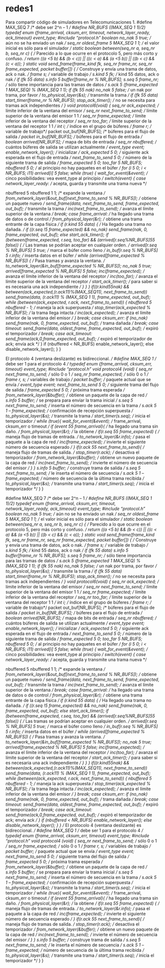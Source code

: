 # redes1
Para compartir código de simuladores en Telecomunicaciones 1.
#define MAX_SEQ 7 /* debe ser 2^n – 1 */
#define NR_BUFS ((MAX_SEQ 1 1)/2)
typedef enum {frame_arrival, cksum_err, timeout, network_layer_ready, ack_timeout} event_type;
#include “protocol.h”
boolean no_nak 5 true; /* aún no se ha enviado un nak */
seq_nr oldest_frame 5 MAX_SEQ 1 1; /* el valor inicial es sólo para el simulador */
static boolean between(seq_nr a, seq_nr b, seq_nr c)
{
/* Parecido a lo que ocurre en el protocolo 5, pero más corto y confuso. */
return ((a <5 b) && (b < c)) || ((c < a) && (a <5 b)) || ((b < c) && (c < a));
}
static void send_frame(frame_kind fk, seq_nr frame_nr, seq_nr frame_expected, packet buffer[])
{
/* Construye y envía una trama de datos, ack o nak. */
frame s; /* variable de trabajo */
s.kind 5 fk; /* kind 55 datos, ack o nak */
if (fk 55 data) s.info 5 buffer[frame_nr % NR_BUFS];
s.seq 5 frame_nr; /* sólo tiene importancia para las tramas de datos */
s.ack 5 (frame_expected 1 MAX_SEQ) % (MAX_SEQ 1 1);
if (fk 55 nak) no_nak 5 false; /* un nak por trama, por favor */
to_physical_layer(&s); /* transmite la trama */
if (fk 55 data) start_timer(frame_nr % NR_BUFS);
stop_ack_timer(); /* no se necesita para tramas ack independientes */
}
void protocol6(void)
{
seq_nr ack_expected; /* límite inferior de la ventana del emisor */
seq_nr next_frame_to_send; /* límite superior de la ventana del emisor 1 1 */
seq_nr frame_expected; /* límite inferior de la ventana del receptor */
seq_nr too_far; /* límite superior de la ventana del receptor 1 1 */
int i; /* índice en el grupo de búferes */
frame r; /* variable de trabajo*/
packet out_buf[NR_BUFS]; /* búferes para el flujo de salida */
packet in_buf[NR_BUFS]; /* búferes para el flujo de entrada */
boolean arrived[NR_BUFS]; /* mapa de bits de entrada */
seq_nr nbuffered; /* cuántos búferes de salida se utilizan actualmente */
event_type event;
enable_network_layer(); /* inicializar */
ack_expected 5 0; /* siguiente ack esperada en el flujo de entrada */
next_frame_to_send 5 0; /* número de la siguiente trama de salida */
frame_expected 5 0;
too_far 5 NR_BUFS;
nbuffered 5 0; /* al principio no hay paquetes en el búfer */
for (i 5 0; i < NR_BUFS; i11) arrived[i] 5 false;
while (true) {
wait_for_event(&event); /* cinco posibilidades: vea event_type al principio */
switch(event) {
 case network_layer_ready: /* acepta, guarda y transmite una trama nueva */ 
 
 nbuffered 5 nbuffered 1 1; /* expande la ventana */
 from_network_layer(&out_buf[next_frame_to_send % NR_BUFS]); /* obtiene un paquete nuevo */
 send_frame(data, next_frame_to_send, frame_expected, out_buf); /* transmite la trama */
 inc(next_frame_to_send); /* avanza el límite superior de la ventana */
 break;
 case frame_arrival: /* ha llegado una trama de datos o de control */
 from_physical_layer(&r); /* obtiene una trama entrante de la capa física */
 if (r.kind 55 data) {
 /* Ha llegado una trama no dañada. */
 if ((r.seq !5 frame_expected) && no_nak)
 send_frame(nak, 0, frame_expected, out_buf); else start_ack_timer();
 if (between(frame_expected, r.seq, too_far) && (arrived[r.seq%NR_BUFS]55 false)) {
 /* Las tramas se podrían aceptar en cualquier orden. */
 arrived[r.seq % NR_BUFS] 5 true; /* marca el búfer como lleno */
 in_buf[r.seq % NR_BUFS] 5 r.info; /* inserta datos en el búfer */
 while (arrived[frame_expected % NR_BUFS]) {
 /* Pasa tramas y avanza la ventana. */
 to_network_layer(&in_buf[frame_expected % NR_BUFS]);
 no_nak 5 true;
 arrived[frame_expected % NR_BUFS] 5 false;
 inc(frame_expected); /* avanza el límite inferior de la ventana del receptor */
 inc(too_far); /* avanza el límite superior de la ventana del receptor */
 start_ack_timer(); /* para saber si es necesaria una ack independiente */
 }
 }
 }
 if((r.kind55nak) && between(ack_expected,(r.ack11)%(MAX_SEQ11), next_frame_to_send))
 send_frame(data, (r.ack11) % (MAX_SEQ 1 1), frame_expected, out_buf);
 while (between(ack_expected, r.ack, next_frame_to_send)) {
 nbuffered 5 nbuffered - 1; /* maneja la ack superpuesta */
 stop_timer(ack_expected % NR_BUFS); /* la trama llega intacta */
 inc(ack_expected); /* avanza el límite inferior de la ventana del emisor */
 }
 break;
 case cksum_err:
 if (no_nak) send_frame(nak, 0, frame_expected, out_buf); /* trama dañada */
 break;
 case timeout:
 send_frame(data, oldest_frame, frame_expected, out_buf); /* expiró el temporizador */
 break;
 case ack_timeout:
 send_frame(ack,0,frame_expected, out_buf); /* expiró el temporizador de ack; envía ack */
}
if (nbuffered < NR_BUFS) enable_network_layer(); else disable_network_layer();
}
}






El protocolo 4 (ventana deslizante) es bidireccional. */
#define MAX_SEQ 1 /* debe ser 1 para el protocolo 4 */
typedef enum {frame_arrival, cksum_err, timeout} event_type;
#include “protocol.h”
void protocol4 (void)
{
seq_nr next_frame_to_send; /* sólo 0 o 1 */
seq_nr frame_expected; /* sólo 0 o 1 */
frame r, s; /* variables de trabajo */
packet buffer; /* paquete actual que se envía */
event_type event;
next_frame_to_send 5 0; /* siguiente trama del flujo de salida */
frame_expected 5 0; /* próxima trama esperada */
from_network_layer(&buffer); /* obtiene un paquete de la capa de red */
s.info 5 buffer; /* se prepara para enviar la trama inicial */
s.seq 5 next_frame_to_send; /* inserta el número de secuencia en la trama */
s.ack 5 1 – frame_expected; /* confirmación de recepción superpuesta */
to_physical_layer(&s); /* transmite la trama */
start_timer(s.seq); /* inicia el temporizador */
while (true){
 wait_for_event(&event); /* frame_arrival, cksum_err o timeout */
 if (event 55 frame_arrival){ /* ha llegado una trama sin daño. */
 from_physical_layer(&r); /* la obtiene */
 if(r.seq 55 frame_expected) { /* maneja flujo de tramas de entrada. */
 to_network_layer(&r.info); /* pasa el paquete a la capa de red */
 inc(frame_expected); /* invierte el siguiente número de secuencia esperado */
 }
 if(r.ack 55 next_frame_to_send){ /* maneja flujo de tramas de salida. */
 stop_timer(r.ack); /* desactiva el temporizador */
 from_network_layer(&buffer); /* obtiene un nuevo paquete de la capa de red */
 inc(next_frame_to_send); /* invierte el número de secuencia del emisor */
 }
 }
 s.info 5 buffer; /* construye trama de salida */
 s.seq 5 next_frame_to_send; /* le inserta el número de secuencia */
 s.ack 5 1 – frame_expected; /* número de secuencia de la última trama recibida */
 to_physical_layer(&s); /* transmite una trama */
 start_timer(s.seq); /* inicia el temporizador */
}
}

#define MAX_SEQ 7 /* debe ser 2^n – 1 */
#define NR_BUFS ((MAX_SEQ 1 1)/2)
typedef enum {frame_arrival, cksum_err, timeout, network_layer_ready, ack_timeout} event_type;
#include “protocol.h”
boolean no_nak 5 true; /* aún no se ha enviado un nak */
seq_nr oldest_frame 5 MAX_SEQ 1 1; /* el valor inicial es sólo para el simulador */
static boolean between(seq_nr a, seq_nr b, seq_nr c)
{
/* Parecido a lo que ocurre en el protocolo 5, pero más corto y confuso. */
return ((a <5 b) && (b < c)) || ((c < a) && (a <5 b)) || ((b < c) && (c < a));
}
static void send_frame(frame_kind fk, seq_nr frame_nr, seq_nr frame_expected, packet buffer[])
{
/* Construye y envía una trama de datos, ack o nak. */
frame s; /* variable de trabajo */
s.kind 5 fk; /* kind 55 datos, ack o nak */
if (fk 55 data) s.info 5 buffer[frame_nr % NR_BUFS];
s.seq 5 frame_nr; /* sólo tiene importancia para las tramas de datos */
s.ack 5 (frame_expected 1 MAX_SEQ) % (MAX_SEQ 1 1);
if (fk 55 nak) no_nak 5 false; /* un nak por trama, por favor */
to_physical_layer(&s); /* transmite la trama */
if (fk 55 data) start_timer(frame_nr % NR_BUFS);
stop_ack_timer(); /* no se necesita para tramas ack independientes */
}
void protocol6(void)
{
seq_nr ack_expected; /* límite inferior de la ventana del emisor */
seq_nr next_frame_to_send; /* límite superior de la ventana del emisor 1 1 */
seq_nr frame_expected; /* límite inferior de la ventana del receptor */
seq_nr too_far; /* límite superior de la ventana del receptor 1 1 */
int i; /* índice en el grupo de búferes */
frame r; /* variable de trabajo*/
packet out_buf[NR_BUFS]; /* búferes para el flujo de salida */
packet in_buf[NR_BUFS]; /* búferes para el flujo de entrada */
boolean arrived[NR_BUFS]; /* mapa de bits de entrada */
seq_nr nbuffered; /* cuántos búferes de salida se utilizan actualmente */
event_type event;
enable_network_layer(); /* inicializar */
ack_expected 5 0; /* siguiente ack esperada en el flujo de entrada */
next_frame_to_send 5 0; /* número de la siguiente trama de salida */
frame_expected 5 0;
too_far 5 NR_BUFS;
nbuffered 5 0; /* al principio no hay paquetes en el búfer */
for (i 5 0; i < NR_BUFS; i11) arrived[i] 5 false;
while (true) {
wait_for_event(&event); /* cinco posibilidades: vea event_type al principio */
switch(event) {
 case network_layer_ready: /* acepta, guarda y transmite una trama nueva */ 
 
 nbuffered 5 nbuffered 1 1; /* expande la ventana */
 from_network_layer(&out_buf[next_frame_to_send % NR_BUFS]); /* obtiene un paquete nuevo */
 send_frame(data, next_frame_to_send, frame_expected, out_buf); /* transmite la trama */
 inc(next_frame_to_send); /* avanza el límite superior de la ventana */
 break;
 case frame_arrival: /* ha llegado una trama de datos o de control */
 from_physical_layer(&r); /* obtiene una trama entrante de la capa física */
 if (r.kind 55 data) {
 /* Ha llegado una trama no dañada. */
 if ((r.seq !5 frame_expected) && no_nak)
 send_frame(nak, 0, frame_expected, out_buf); else start_ack_timer();
 if (between(frame_expected, r.seq, too_far) && (arrived[r.seq%NR_BUFS]55 false)) {
 /* Las tramas se podrían aceptar en cualquier orden. */
 arrived[r.seq % NR_BUFS] 5 true; /* marca el búfer como lleno */
 in_buf[r.seq % NR_BUFS] 5 r.info; /* inserta datos en el búfer */
 while (arrived[frame_expected % NR_BUFS]) {
 /* Pasa tramas y avanza la ventana. */
 to_network_layer(&in_buf[frame_expected % NR_BUFS]);
 no_nak 5 true;
 arrived[frame_expected % NR_BUFS] 5 false;
 inc(frame_expected); /* avanza el límite inferior de la ventana del receptor */
 inc(too_far); /* avanza el límite superior de la ventana del receptor */
 start_ack_timer(); /* para saber si es necesaria una ack independiente */
 }
 }
 }
 if((r.kind55nak) && between(ack_expected,(r.ack11)%(MAX_SEQ11), next_frame_to_send))
 send_frame(data, (r.ack11) % (MAX_SEQ 1 1), frame_expected, out_buf);
 while (between(ack_expected, r.ack, next_frame_to_send)) {
 nbuffered 5 nbuffered - 1; /* maneja la ack superpuesta */
 stop_timer(ack_expected % NR_BUFS); /* la trama llega intacta */
 inc(ack_expected); /* avanza el límite inferior de la ventana del emisor */
 }
 break;
 case cksum_err:
 if (no_nak) send_frame(nak, 0, frame_expected, out_buf); /* trama dañada */
 break;
 case timeout:
 send_frame(data, oldest_frame, frame_expected, out_buf); /* expiró el temporizador */
 break;
 case ack_timeout:
 send_frame(ack,0,frame_expected, out_buf); /* expiró el temporizador de ack; envía ack */
}
if (nbuffered < NR_BUFS) enable_network_layer(); else disable_network_layer();
}
}
/* El protocolo 4 (ventana deslizante) es bidireccional. */
#define MAX_SEQ 1 /* debe ser 1 para el protocolo 4 */
typedef enum {frame_arrival, cksum_err, timeout} event_type;
#include “protocol.h”
void protocol4 (void)
{
seq_nr next_frame_to_send; /* sólo 0 o 1 */
seq_nr frame_expected; /* sólo 0 o 1 */
frame r, s; /* variables de trabajo */
packet buffer; /* paquete actual que se envía */
event_type event;
next_frame_to_send 5 0; /* siguiente trama del flujo de salida */
frame_expected 5 0; /* próxima trama esperada */
from_network_layer(&buffer); /* obtiene un paquete de la capa de red */
s.info 5 buffer; /* se prepara para enviar la trama inicial */
s.seq 5 next_frame_to_send; /* inserta el número de secuencia en la trama */
s.ack 5 1 – frame_expected; /* confirmación de recepción superpuesta */
to_physical_layer(&s); /* transmite la trama */
start_timer(s.seq); /* inicia el temporizador */
while (true){
 wait_for_event(&event); /* frame_arrival, cksum_err o timeout */
 if (event 55 frame_arrival){ /* ha llegado una trama sin daño. */
 from_physical_layer(&r); /* la obtiene */
 if(r.seq 55 frame_expected) { /* maneja flujo de tramas de entrada. */
 to_network_layer(&r.info); /* pasa el paquete a la capa de red */
 inc(frame_expected); /* invierte el siguiente número de secuencia esperado */
 }
 if(r.ack 55 next_frame_to_send){ /* maneja flujo de tramas de salida. */
 stop_timer(r.ack); /* desactiva el temporizador */
 from_network_layer(&buffer); /* obtiene un nuevo paquete de la capa de red */
 inc(next_frame_to_send); /* invierte el número de secuencia del emisor */
 }
 }
 s.info 5 buffer; /* construye trama de salida */
 s.seq 5 next_frame_to_send; /* le inserta el número de secuencia */
 s.ack 5 1 – frame_expected; /* número de secuencia de la última trama recibida */
 to_physical_layer(&s); /* transmite una trama */
 start_timer(s.seq); /* inicia el temporizador */
}
}

